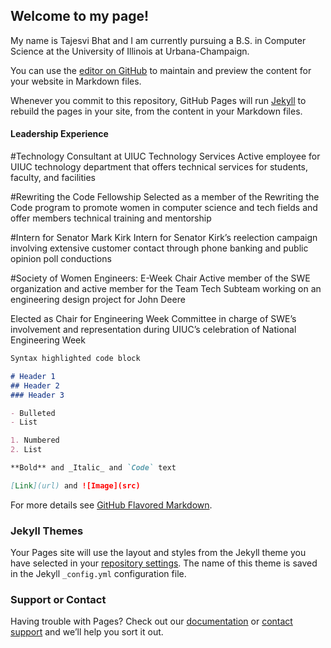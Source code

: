 ## Welcome to my page!

My name is Tajesvi Bhat and I am currently pursuing a B.S. in Computer Science at the University of Illinois
at Urbana-Champaign.

You can use the [editor on GitHub](https://github.com/tbhat3/TajesviBhat/edit/master/index.md) to maintain and preview the content for your website in Markdown files.

Whenever you commit to this repository, GitHub Pages will run [Jekyll](https://jekyllrb.com/) to rebuild the pages in your site, from the content in your Markdown files.

#### Leadership Experience
#Technology Consultant at UIUC Technology Services
   Active employee for UIUC technology department that offers technical services for students,
   faculty, and facilities
   
#Rewriting the Code Fellowship
  Selected as a member of the Rewriting the Code program to promote women in
  computer science and tech fields and offer members technical training and mentorship 
  
#Intern for Senator Mark Kirk 
  Intern for Senator Kirk’s reelection campaign involving extensive customer contact through
  phone banking and public opinion poll conductions
  
#Society of Women Engineers: E-Week Chair
   Active member of the SWE organization and active member for the Team Tech Subteam
     working on an engineering design project for John Deere
     
   Elected as Chair for Engineering Week Committee in charge of SWE’s involvement and
     representation during UIUC’s celebration of National Engineering Week
     
```markdown
Syntax highlighted code block

# Header 1
## Header 2
### Header 3

- Bulleted
- List

1. Numbered
2. List

**Bold** and _Italic_ and `Code` text

[Link](url) and ![Image](src)
```

For more details see [GitHub Flavored Markdown](https://guides.github.com/features/mastering-markdown/).

### Jekyll Themes

Your Pages site will use the layout and styles from the Jekyll theme you have selected in your [repository settings](https://github.com/tbhat3/TajesviBhat/settings). The name of this theme is saved in the Jekyll `_config.yml` configuration file.

### Support or Contact

Having trouble with Pages? Check out our [documentation](https://help.github.com/categories/github-pages-basics/) or [contact support](https://github.com/contact) and we’ll help you sort it out.
